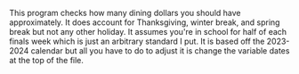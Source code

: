 This program checks how many dining dollars you should have approximately. It does account for Thanksgiving, winter break, and spring break but not any other holiday. It assumes you're in school for half of each finals week which is just an arbitrary standard I put. It is based off the 2023-2024 calendar but all you have to do to adjust it is change the variable dates at the top of the file. 
